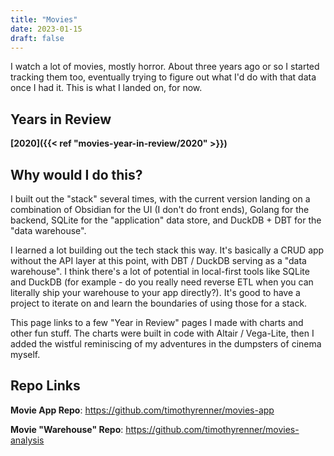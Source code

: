 ```yaml
---
title: "Movies"
date: 2023-01-15
draft: false
---
```


I watch a lot of movies, mostly horror.
About three years ago or so I started tracking them too, eventually trying to figure out what I'd do with that data once I had it.
This is what I landed on, for now.

## Years in Review

**[2020]({{< ref "movies-year-in-review/2020" >}})**

## Why would I do this?
I built out the "stack" several times, with the current version landing on a combination of Obsidian for the UI (I don't do front ends), Golang for the backend, SQLite for the "application" data store, and DuckDB + DBT for the "data warehouse".

I learned a lot building out the tech stack this way.
It's basically a CRUD app without the API layer at this point, with DBT / DuckDB serving as a "data warehouse".
I think there's a lot of potential in local-first tools like SQLite and DuckDB (for example - do you really need reverse ETL when you can literally ship your warehouse to your app directly?).
It's good to have a project to iterate on and learn the boundaries of using those for a stack.

This page links to a few "Year in Review" pages I made with charts and other fun stuff.
The charts were built in code with Altair / Vega-Lite, then I added the wistful reminiscing of my adventures in the dumpsters of cinema myself.



## Repo Links

**Movie App Repo**: https://github.com/timothyrenner/movies-app

**Movie "Warehouse" Repo**: https://github.com/timothyrenner/movies-analysis
